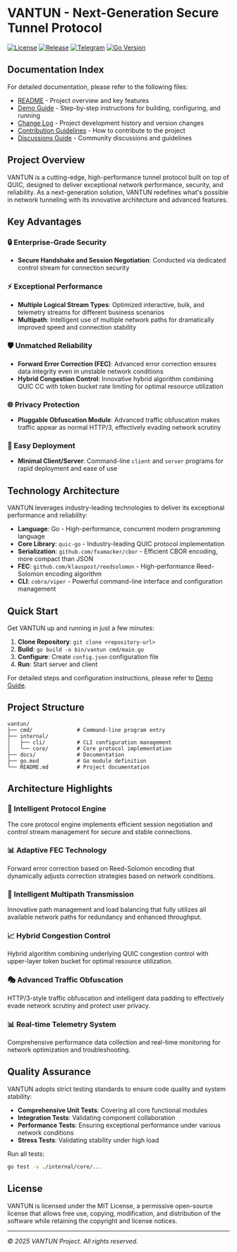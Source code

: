 # VANTUN - Next-Generation Secure Tunnel Protocol

[![License](https://img.shields.io/badge/license-MIT-blue)](LICENSE)
[![Release](https://img.shields.io/github/v/release/tungoldshou/vantun)](https://github.com/tungoldshou/vantun/releases)
[![Telegram](https://img.shields.io/badge/telegram-vantun01-blue?logo=telegram)](https://t.me/vantun01)
[![Go Version](https://img.shields.io/badge/go-1.22-blue)](https://golang.org/)

## Documentation Index

For detailed documentation, please refer to the following files:

- [README](docs/README_en.md) - Project overview and key features
- [Demo Guide](docs/DEMOGUIDE_en.md) - Step-by-step instructions for building, configuring, and running
- [Change Log](docs/CHANGELOG_en.md) - Project development history and version changes
- [Contribution Guidelines](docs/CONTRIBUTING_en.md) - How to contribute to the project
- [Discussions Guide](docs/DISCUSSIONS_GUIDE.md) - Community discussions and guidelines

## Project Overview

VANTUN is a cutting-edge, high-performance tunnel protocol built on top of QUIC, designed to deliver exceptional network performance, security, and reliability. As a next-generation solution, VANTUN redefines what's possible in network tunneling with its innovative architecture and advanced features.

## Key Advantages

### 🔒 Enterprise-Grade Security
- **Secure Handshake and Session Negotiation**: Conducted via dedicated control stream for connection security

### ⚡ Exceptional Performance
- **Multiple Logical Stream Types**: Optimized interactive, bulk, and telemetry streams for different business scenarios
- **Multipath**: Intelligent use of multiple network paths for dramatically improved speed and connection stability

### 🛡️ Unmatched Reliability
- **Forward Error Correction (FEC)**: Advanced error correction ensures data integrity even in unstable network conditions
- **Hybrid Congestion Control**: Innovative hybrid algorithm combining QUIC CC with token bucket rate limiting for optimal resource utilization

### 🌐 Privacy Protection
- **Pluggable Obfuscation Module**: Advanced traffic obfuscation makes traffic appear as normal HTTP/3, effectively evading network scrutiny

### 🚀 Easy Deployment
- **Minimal Client/Server**: Command-line `client` and `server` programs for rapid deployment and ease of use

## Technology Architecture

VANTUN leverages industry-leading technologies to deliver its exceptional performance and reliability:

- **Language**: Go - High-performance, concurrent modern programming language
- **Core Library**: `quic-go` - Industry-leading QUIC protocol implementation
- **Serialization**: `github.com/fxamacker/cbor` - Efficient CBOR encoding, more compact than JSON
- **FEC**: `github.com/klauspost/reedsolomon` - High-performance Reed-Solomon encoding algorithm
- **CLI**: `cobra/viper` - Powerful command-line interface and configuration management

## Quick Start

Get VANTUN up and running in just a few minutes:

1. **Clone Repository**: `git clone <repository-url>`
2. **Build**: `go build -o bin/vantun cmd/main.go`
3. **Configure**: Create `config.json` configuration file
4. **Run**: Start server and client

For detailed steps and configuration instructions, please refer to [Demo Guide](docs/DEMOGUIDE_en.md).

## Project Structure

```
vantun/
├── cmd/              # Command-line program entry
├── internal/
│   ├── cli/          # CLI configuration management
│   └── core/         # Core protocol implementation
├── docs/             # Documentation
├── go.mod            # Go module definition
└── README.md         # Project documentation
```

## Architecture Highlights

### 🔧 Intelligent Protocol Engine
The core protocol engine implements efficient session negotiation and control stream management for secure and stable connections.

### 📊 Adaptive FEC Technology
Forward error correction based on Reed-Solomon encoding that dynamically adjusts correction strategies based on network conditions.

### 🔄 Intelligent Multipath Transmission
Innovative path management and load balancing that fully utilizes all available network paths for redundancy and enhanced throughput.

### 📈 Hybrid Congestion Control
Hybrid algorithm combining underlying QUIC congestion control with upper-layer token bucket for optimal resource utilization.

### 🎭 Advanced Traffic Obfuscation
HTTP/3-style traffic obfuscation and intelligent data padding to effectively evade network scrutiny and protect user privacy.

### 📊 Real-time Telemetry System
Comprehensive performance data collection and real-time monitoring for network optimization and troubleshooting.

## Quality Assurance

VANTUN adopts strict testing standards to ensure code quality and system stability:

- **Comprehensive Unit Tests**: Covering all core functional modules
- **Integration Tests**: Validating component collaboration
- **Performance Tests**: Ensuring exceptional performance under various network conditions
- **Stress Tests**: Validating stability under high load

Run all tests:

```bash
go test -v ./internal/core/...
```

## License

VANTUN is licensed under the MIT License, a permissive open-source license that allows free use, copying, modification, and distribution of the software while retaining the copyright and license notices.

---

*© 2025 VANTUN Project. All rights reserved.*